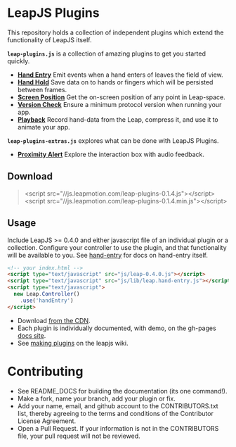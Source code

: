 LeapJS Plugins
==============

This repository holds a collection of independent plugins which extend the functionality of LeapJS itself.

**`leap-plugins.js`** is a collection of amazing plugins to get you started quickly.

 - **[Hand Entry](http://leapmotion.github.io/leapjs-plugins/docs/#hand-entry)** Emit events when a hand enters of leaves the field of view.
 - **[Hand Hold](http://leapmotion.github.io/leapjs-plugins/docs/#hand-hold)** Save data on to hands or fingers which will be persisted between frames.
 - **[Screen Position](http://leapmotion.github.io/leapjs-plugins/docs/#screen-position)** Get the on-screen position of any point in Leap-space.
 - **[Version Check](http://leapmotion.github.io/leapjs-plugins/docs/#version-check)** Ensure a minimum protocol version when running your app.
 - **[Playback](http://leapmotion.github.io/leapjs-plugins/docs/#playback)** Record hand-data from the Leap, compress it, and use it to animate your app.

**`leap-plugins-extras.js`** explores what can be done with LeapJS Plugins.

 - **[Proximity Alert](http://labs.leapmotion.com/proximity-alert-building-audio-feedback-with-a-new-leapjs-plugin/)** Explore the interaction box with audio feedback.

## Download

> &lt;script src="//js.leapmotion.com/leap-plugins-0.1.4.js"&gt;&lt;/script&gt;
<br/> &lt;script src="//js.leapmotion.com/leap-plugins-0.1.4.min.js"&gt;&lt;/script&gt;

## Usage

Include LeapJS >= 0.4.0 and either javascript file of an individual plugin or a collection.
Configure your controller to use the plugin, and that functionality will be available to you.
See [hand-entry](http://leapmotion.github.io/leapjs-plugins/docs/index.html#hand-entry) for docs on hand-entry itself.

```html
<!-- your index.html -->
<script type="text/javascript" src="js/leap-0.4.0.js"></script>
<script type="text/javascript" src="js/lib/leap.hand-entry.js"></script>
<script type="text/javascript">
  new Leap.Controller()
    .use('handEntry')
</script>
```

 - Download [from the CDN](http://developer.leapmotion.com/leapjs/plugins).
 - Each plugin is individually documented, with demo, on the gh-pages [docs site](http://leapmotion.github.io/leapjs-plugins/docs/).
 - See [making plugins](http://github.com/leapmotion/leapjs/wiki/plugins) on the leapjs wiki.



Contributing
===============

 - See README_DOCS for building the documentation (its one command!).
 - Make a fork, name your branch, add your plugin or fix.
 - Add your name, email, and github account to the CONTRIBUTORS.txt list, thereby agreeing to the terms and conditions of the Contributor License Agreement.
 - Open a Pull Request. If your information is not in the CONTRIBUTORS file, your pull request will not be reviewed.
